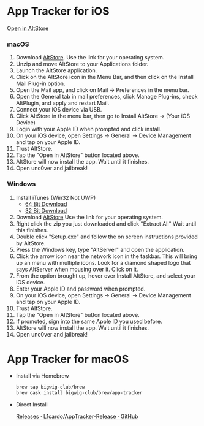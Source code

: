 # App Tracker for iOS

[Open in AltStore](altstore://install?url=https://github.com/L1cardo/AppTracker-Release/releases/download/v1.0.0/App.Tracker.ipa)

### macOS

1. Download [AltStore](https://www.altstore.io/). Use the link for your operating system.
2. Unzip and move AltStore to your Applications folder.
3. Launch the AltStore application.
4. Click on the AltStore icon in the Menu Bar, and then click on the Install Mail Plug-in option.
5. Open the Mail app, and click on Mail → Preferences in the menu bar.
6. Open the General tab in mail preferences, click Manage Plug-ins, check AltPlugin, and apply and restart Mail.
7. Connect your iOS device via USB.
8. Click AltStore in the menu bar, then go to Install AltStore → (Your iOS Device)
9. Login with your Apple ID when prompted and click install.
10. On your iOS device, open Settings → General → Device Management and tap on your Apple ID.
11. Trust AltStore.
12. Tap the "Open in AltStore" button located above.
13. AltStore will now install the app. Wait until it finishes.
14. Open unc0ver and jail​break!

### Windows

1. Install iTunes (Win32 Not UWP)
   - [64 Bit Download](https://www.apple.com/itunes/download/win64)
   - [32 Bit Download](https://www.apple.com/itunes/download/win32)
2. Download [AltStore](https://www.altstore.io/) Use the link for your operating system.
3. Right click the zip you just downloaded and click "Extract All" Wait until this finishes.
4. Double click "Setup.exe" and follow the on screen instructions provided by AltStore.
5. Press the Windows key, type "AltServer" and open the application.
6. Click the arrow icon near the network icon in the taskbar. This will bring up an menu with multiple icons. Look for a diamond shaped logo that says AltServer when mousing over it. Click on it.
7. From the option brought up, hover over Install AltStore, and select your iOS device.
8. Enter your Apple ID and password when prompted.
9. On your iOS device, open Settings → General → Device Management and tap on your Apple ID.
10. Trust AltStore.
11. Tap the "Open in AltStore" button located above.
12. If promoted, sign into the same Apple ID you used before.
13. AltStore will now install the app. Wait until it finishes.
14. Open unc0ver and jail​break!

# App Tracker for macOS

- Install via Homebrew

    ```bash
    brew tap bigwig-club/brew
    brew cask install bigwig-club/brew/app-tracker
    ```

- Direct Install
  
    [Releases · L1cardo/AppTracker-Release · GitHub](https://github.com/L1cardo/AppTracker-Release/releases)



